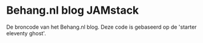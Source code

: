 # Behang.nl blog JAMstack

De broncode van het Behang.nl blog. Deze code is gebaseerd op de 'starter eleventy ghost'.
